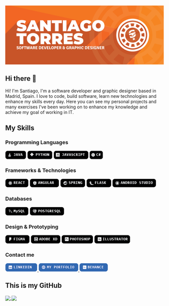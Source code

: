 <!--
**santiagoTorres27/santiagoTorres27** is a ✨ _special_ ✨ repository because its `README.md` (this file) appears on your GitHub profile.

Here are some ideas to get you started:

- 🔭 I’m currently working on ...
- 🌱 I’m currently learning ...
- 👯 I’m looking to collaborate on ...
- 🤔 I’m looking for help with ...
- 💬 Ask me about ...
- 📫 How to reach me: ...
- 😄 Pronouns: ...
- ⚡ Fun fact: ...
-->

![](images/banner2.png)

## Hi there 👋

Hi! I'm Santiago, I'm a software developer and graphic designer based in Madrid, Spain. I love to code, build software, learn new technologies and enhance my skills every day. Here you can see my personal projects and many exercises I've been working on to enhance my knowledge and achieve my goal of working in IT.

## My Skills

### Programming Languages

<div>
    <img href="" src="images/java.png" alt="Java">
    <img href="" src="images/python.png" alt="Python">
    <img href="" src="images/javascript.png" alt="JavaScript">
    <img href="" src="images/c_sharp.png" alt="C#">
</div>

### Frameworks & Technologies

<div>
    <img href="" src="images/react.png" alt="React">
    <img href="" src="images/angular.png" alt="Angular">
    <img href="" src="images/spring.png" alt="Spring Framework">
    <img href="" src="images/flask.png" alt="Flask">
    <img href="" src="images/android_studio.png" alt="Android Studio">
</div>

### Databases

<div>
    <img href="" src="images/mysql.png" alt="MySQL">
    <img href="" src="images/postgresql.png" alt="PostgreSQL">    
</div>

### Design & Prototyping

<div>
    <img href="" src="images/figma.png" alt="Figma">
    <img href="" src="images/adobe_xd.png" alt="Adobe XD">
    <img href="" src="images/photoshop.png" alt="Adobe Photoshop">
    <img href="" src="images/illustrator.png" alt="Adobe Illustrator">
</div>

### Contact me

<div>
    <a href="https://www.linkedin.com/in/santiago-torres-ayala/">
        <img src="images/linkedin.png" />
    </a>
    <a href="https://santiagotorres27.github.io/My-Portfolio/">
        <img src="images/portfolio.png" />
    </a>
    <a href="https://www.behance.net/santiagotob397">
        <img src="images/behance" />
    </a>
</div>

## This is my GitHub

<a href="https://github.com/anuraghazra/convoychat">
<img height=200 align="center" src="https://github-readme-stats.vercel.app/api/top-langs?username=santiagoTorres27&layout=compact&langs_count=8&card_width=320" />
</a>
<a href="https://github.com/anuraghazra/github-readme-stats">
<img height=200 align="center" src="https://github-readme-stats.vercel.app/api?username=santiagoTorres27" />
</a>
